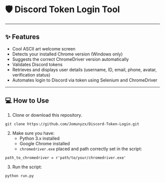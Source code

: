# 🛡️ Discord Token Login Tool

---

## ✨ Features

- Cool ASCII art welcome screen
- Detects your installed Chrome version (Windows only)
- Suggests the correct ChromeDriver version automatically
- Validates Discord tokens
- Retrieves and displays user details (username, ID, email, phone, avatar, verification status)
- Automates login to Discord via token using Selenium and ChromeDriver

---

## 💻 How to Use

1. Clone or download this repository.
```
git clone https://github.com/Jomunyzx/Discord-Token-Login.git
```
2. Make sure you have:
   - Python 3.x installed
   - Google Chrome installed
   - `chromedriver.exe` placed and path correctly set in the script:
```
path_to_chromedriver = r'path/to/your/chromedriver.exe'
```
3. Run the script:

```
python run.py
```